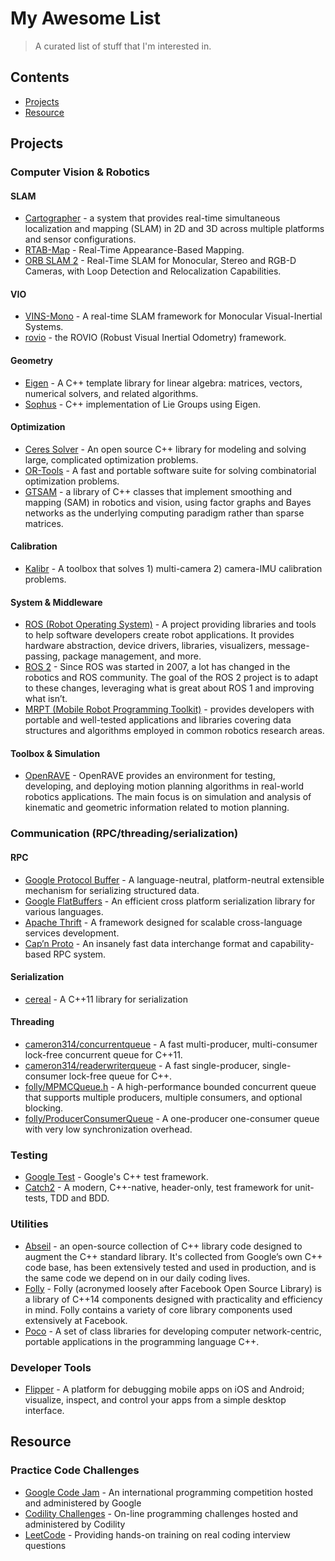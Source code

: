 # My Awesome List

> A curated list of stuff that I'm interested in.

## Contents

- [Projects](#projects)
- [Resource](#resource)

## Projects

### Computer Vision & Robotics

#### SLAM

- [Cartographer](https://github.com/googlecartographer/cartographer) - a system that provides real-time simultaneous localization and mapping (SLAM) in 2D and 3D across multiple platforms and sensor configurations.
- [RTAB-Map](http://introlab.github.io/rtabmap) - Real-Time Appearance-Based Mapping.
- [ORB SLAM 2](https://github.com/raulmur/ORB_SLAM2) - Real-Time SLAM for Monocular, Stereo and RGB-D Cameras, with Loop Detection and Relocalization Capabilities.

#### VIO

- [VINS-Mono](https://github.com/HKUST-Aerial-Robotics/VINS-Mono) - A real-time SLAM framework for Monocular Visual-Inertial Systems.
- [rovio](https://github.com/ethz-asl/rovio) - the ROVIO (Robust Visual Inertial Odometry) framework.

#### Geometry

- [Eigen](http://eigen.tuxfamily.org) - A C++ template library for linear algebra: matrices, vectors, numerical solvers, and related algorithms.
- [Sophus](https://github.com/strasdat/Sophus) - C++ implementation of Lie Groups using Eigen.

#### Optimization

- [Ceres Solver](http://ceres-solver.org) - An open source C++ library for modeling and solving large, complicated optimization problems.
- [OR-Tools](https://developers.google.com/optimization/) - A fast and portable software suite for solving combinatorial optimization problems.
- [GTSAM](https://bitbucket.org/gtborg/gtsam/) - a library of C++ classes that implement smoothing and mapping (SAM) in robotics and vision, using factor graphs and Bayes networks as the underlying computing paradigm rather than sparse matrices.

#### Calibration

- [Kalibr](https://github.com/ethz-asl/kalibr) - A toolbox that solves 1) multi-camera 2) camera-IMU calibration problems.

#### System & Middleware

- [ROS (Robot Operating System)](http://wiki.ros.org/) - A project providing libraries and tools to help software developers create robot applications. It provides hardware abstraction, device drivers, libraries, visualizers, message-passing, package management, and more.
- [ROS 2](https://github.com/ros2/ros2/wiki) - Since ROS was started in 2007, a lot has changed in the robotics and ROS community. The goal of the ROS 2 project is to adapt to these changes, leveraging what is great about ROS 1 and improving what isn’t.
- [MRPT (Mobile Robot Programming Toolkit)](https://www.mrpt.org/) - provides developers with portable and well-tested applications and libraries covering data structures and algorithms employed in common robotics research areas.

#### Toolbox & Simulation

- [OpenRAVE](http://openrave.org/) - OpenRAVE provides an environment for testing, developing, and deploying motion planning algorithms in real-world robotics applications. The main focus is on simulation and analysis of kinematic and geometric information related to motion planning.

### Communication (RPC/threading/serialization)

#### RPC

- [Google Protocol Buffer](https://developers.google.com/protocol-buffers/) - A language-neutral, platform-neutral extensible mechanism for serializing structured data.
- [Google FlatBuffers](http://google.github.io/flatbuffers/) - An efficient cross platform serialization library for various languages.
- [Apache Thrift](http://thrift.apache.org/) - A framework designed for scalable cross-language services development.
- [Cap’n Proto](https://capnproto.org/) - An insanely fast data interchange format and capability-based RPC system.

#### Serialization

- [cereal](http://uscilab.github.io/cereal/) - A C++11 library for serialization

#### Threading

- [cameron314/concurrentqueue](https://github.com/cameron314/concurrentqueue) - A fast multi-producer, multi-consumer lock-free concurrent queue for C++11.
- [cameron314/readerwriterqueue](https://github.com/cameron314/readerwriterqueue) - A fast single-producer, single-consumer lock-free queue for C++.
- [folly/MPMCQueue.h](https://github.com/facebook/folly/blob/master/folly/MPMCQueue.h) - A high-performance bounded concurrent queue that supports multiple producers, multiple consumers, and optional blocking.
- [folly/ProducerConsumerQueue](https://github.com/facebook/folly/blob/master/folly/docs/ProducerConsumerQueue.md) - A one-producer one-consumer queue with very low synchronization overhead.

### Testing

- [Google Test](https://github.com/google/googletest) - Google's C++ test framework.
- [Catch2](https://github.com/catchorg/Catch2) - A modern, C++-native, header-only, test framework for unit-tests, TDD and BDD.

### Utilities

- [Abseil](https://abseil.io) - an open-source collection of C++ library code designed to augment the C++ standard library. It's collected from Google’s own C++ code base, has been extensively tested and used in production, and is the same code we depend on in our daily coding lives.
- [Folly](https://github.com/facebook/folly) - Folly (acronymed loosely after Facebook Open Source Library) is a library of C++14 components designed with practicality and efficiency in mind. Folly contains a variety of core library components used extensively at Facebook.
- [Poco](https://github.com/pocoproject/poco) - A set of class libraries for developing computer network-centric, portable applications in the programming language C++.

### Developer Tools

- [Flipper](https://fbflipper.com/) - A platform for debugging mobile apps on iOS and Android; visualize, inspect, and control your apps from a simple desktop interface.

## Resource

### Practice Code Challenges

- [Google Code Jam](https://code.google.com/codejam/) - An international programming competition hosted and administered by Google
- [Codility Challenges](https://app.codility.com/programmers/challenges/) - On-line programming challenges hosted and administered by Codility
- [LeetCode](https://leetcode.com/) - Providing hands-on training on real coding interview questions
